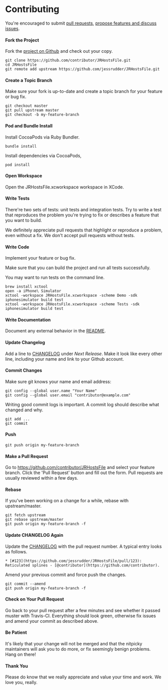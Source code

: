 Contributing
============

You're encouraged to submit [pull requests](https://github.com/jessrudder/JRHostsFile/pulls), [propose features and discuss issues](https://github.com/jessrudder/JRHostsFile/issues).

#### Fork the Project

Fork the [project on Github](https://github.com/jessrudder/JRHostsFile) and check out your copy.

```
git clone https://github.com/contributor/JRHostsFile.git
cd JRHostsFile
git remote add upstream https://github.com/jessrudder/JRHostsFile.git
```

#### Create a Topic Branch

Make sure your fork is up-to-date and create a topic branch for your feature or bug fix.

```
git checkout master
git pull upstream master
git checkout -b my-feature-branch
```

#### Pod and Bundle Install

Install CocoaPods via Ruby Bundler.

```
bundle install
```

Install dependencies via CocoaPods,

```
pod install
```

#### Open Workspace

Open the JRHostsFile.xcworkspace workspace in XCode.

#### Write Tests

There're two sets of tests: unit tests and integration tests. Try to write a test that reproduces the problem you're trying to fix or describes a feature that you want to build.

We definitely appreciate pull requests that highlight or reproduce a problem, even without a fix. We don't accept pull requests without tests.

#### Write Code

Implement your feature or bug fix.

Make sure that you can build the project and run all tests successfully.

You may want to run tests on the command line.

```
brew install xctool
open -a iPhone\ Simulator
xctool -workspace JRHostsFile.xcworkspace -scheme Demo -sdk iphonesimulator build test
xctool -workspace JRHostsFile.xcworkspace -scheme Tests -sdk iphonesimulator build test
```

#### Write Documentation

Document any external behavior in the [README](README.md).

#### Update Changelog

Add a line to [CHANGELOG](CHANGELOG.md) under *Next Release*. Make it look like every other line, including your name and link to your Github account.

#### Commit Changes

Make sure git knows your name and email address:

```
git config --global user.name "Your Name"
git config --global user.email "contributor@example.com"
```

Writing good commit logs is important. A commit log should describe what changed and why.

```
git add ...
git commit
```

#### Push

```
git push origin my-feature-branch
```

#### Make a Pull Request

Go to https://github.com/contributor/JRHostsFile and select your feature branch. Click the 'Pull Request' button and fill out the form. Pull requests are usually reviewed within a few days.

#### Rebase

If you've been working on a change for a while, rebase with upstream/master.

```
git fetch upstream
git rebase upstream/master
git push origin my-feature-branch -f
```

#### Update CHANGELOG Again

Update the [CHANGELOG](CHANGELOG.md) with the pull request number. A typical entry looks as follows.

```
* [#123](https://github.com/jessrudder/JRHostsFile/pull/123): Reticulated splines - [@contributor](https://github.com/contributor).
```

Amend your previous commit and force push the changes.

```
git commit --amend
git push origin my-feature-branch -f
```

#### Check on Your Pull Request

Go back to your pull request after a few minutes and see whether it passed muster with Travis-CI. Everything should look green, otherwise fix issues and amend your commit as described above.

#### Be Patient

It's likely that your change will not be merged and that the nitpicky maintainers will ask you to do more, or fix seemingly benign problems. Hang on there!

#### Thank You

Please do know that we really appreciate and value your time and work. We love you, really.
